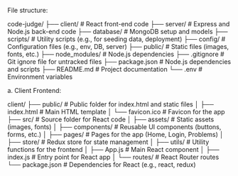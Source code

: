 
File structure:

code-judge/
├── client/                 # React front-end code
├── server/                 # Express and Node.js back-end code
├── database/               # MongoDB setup and models
├── scripts/                # Utility scripts (e.g., for seeding data, deployment)
├── config/                 # Configuration files (e.g., env, DB, server)
├── public/                 # Static files (images, fonts, etc.)
├── node_modules/           # Node.js dependencies
├── .gitignore              # Git ignore file for untracked files
├── package.json            # Node.js dependencies and scripts
├── README.md               # Project documentation
└── .env                    # Environment variables

a. Client Frontend:

client/
├── public/                 # Public folder for index.html and static files
│   ├── index.html          # Main HTML template
│   └── favicon.ico         # Favicon for the app
├── src/                    # Source folder for React code
│   ├── assets/             # Static assets (images, fonts)
│   ├── components/         # Reusable UI components (buttons, forms, etc.)
│   ├── pages/              # Pages for the app (Home, Login, Problems)
│   ├── store/              # Redux store for state management
│   ├── utils/              # Utility functions for the frontend
│   ├── App.js              # Main React component
│   ├── index.js            # Entry point for React app
│   └── routes/             # React Router routes
└── package.json            # Dependencies for React (e.g., react, redux)

